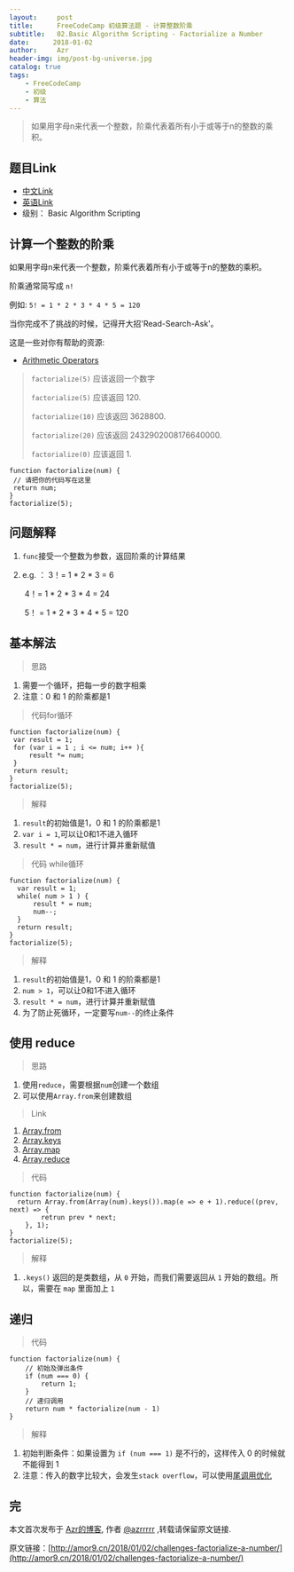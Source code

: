 ```yaml
---
layout:     post
title:      FreeCodeCamp 初级算法题 - 计算整数阶乘
subtitle:   02.Basic Algorithm Scripting - Factorialize a Number
date:      2018-01-02
author:     Azr
header-img: img/post-bg-universe.jpg
catalog: true
tags:
    - FreeCodeCamp
    - 初级
    - 算法
---
```



> 如果用字母n来代表一个整数，阶乘代表着所有小于或等于n的整数的乘积。

## 题目Link

- [中文Link](https://freecodecamp.cn/challenges/factorialize-a-number)
- [英语Link](https://www.freecodecamp.com/challenges/factorialize-a-number)
- 级别： Basic Algorithm Scripting

## 计算一个整数的阶乘

如果用字母n来代表一个整数，阶乘代表着所有小于或等于n的整数的乘积。

阶乘通常简写成 `n!`

例如: `5! = 1 * 2 * 3 * 4 * 5 = 120`

当你完成不了挑战的时候，记得开大招'Read-Search-Ask'。

这是一些对你有帮助的资源:

- [Arithmetic Operators](https://developer.mozilla.org/zh-CN/docs/Web/JavaScript/Reference/Operators/Arithmetic_Operators)

> `factorialize(5)` 应该返回一个数字
>
> `factorialize(5)` 应该返回 120.
>
> `factorialize(10)` 应该返回 3628800.
>
> `factorialize(20)` 应该返回 2432902008176640000.
>
> `factorialize(0)` 应该返回 1.

 ```
function factorialize(num) {
  // 请把你的代码写在这里
  return num;
}
factorialize(5);
 ```

## 问题解释

1. `func`接受一个整数为参数，返回阶乘的计算结果

2. e.g. ： 3！= 1 * 2 * 3 = 6 

   ​            4！= 1 * 2 * 3 * 4  = 24 

   ​	    5！ = 1 * 2 * 3 * 4  * 5 = 120

## 基本解法

> 思路

1. 需要一个循环，把每一步的数字相乘
2. 注意：0 和 1 的阶乘都是1 

> 代码for循环

```
function factorialize(num) {
 var result = 1;
 for (var i = 1 ; i <= num; i++ ){
     result *= num;
 }
 return result;
}
factorialize(5);
```

> 解释

1. `result`的初始值是1，0 和 1 的阶乘都是1 
2. `var i = 1`,可以让0和1不进入循环
3. `result * = num`，进行计算并重新赋值

> 代码 while循环

```
function factorialize(num) {
  var result = 1;
  while( num > 1 ) {
      result * = num;
      num--;
  }
  return result;
}
factorialize(5);
```

> 解释

1. `result`的初始值是1，0 和 1 的阶乘都是1 
2. `num > 1`，可以让0和1不进入循环
3. `result * = num`，进行计算并重新赋值
4. 为了防止死循环，一定要写`num--`的终止条件

## 使用 reduce

> 思路

1. 使用`reduce`，需要根据`num`创建一个数组
2. 可以使用`Array.from`来创建数组

> Link

1. [Array.from](https://developer.mozilla.org/en-US/docs/Web/JavaScript/Reference/Global_Objects/Array/from)
2. [Array.keys](https://developer.mozilla.org/en-US/docs/Web/JavaScript/Reference/Global_Objects/Array/keys)
3. [Array.map](https://developer.mozilla.org/en-US/docs/Web/JavaScript/Reference/Global_Objects/Array/map)
4. [Array.reduce](https://developer.mozilla.org/zh-CN/docs/Web/JavaScript/Reference/Global_Objects/Array/Reduce)

> 代码

```
function factorialize(num) {
  return Array.from(Array(num).keys()).map(e => e + 1).reduce((prev, next) => {
        retrun prev * next;
    }, 1);
}
factorialize(5);
```

> 解释

1.  `.keys()` 返回的是类数组，从 `0` 开始，而我们需要返回从 `1` 开始的数组。所以，需要在 `map` 里面加上 `1`

## 递归

> 代码

```
function factorialize(num) {
    // 初始及弹出条件
    if (num === 0) {
        return 1;
    }
    // 递归调用
    return num * factorialize(num - 1)
}
```

> 解释

1. 初始判断条件：如果设置为 `if (num === 1)` 是不行的，这样传入 0 的时候就不能得到 1 
2. 注意：传入的数字比较大，会发生`stack overflow`，可以使用[尾调用优化](http://www.ruanyifeng.com/blog/2015/04/tail-call.html)

## 完

本文首次发布于 [Azr的博客](http://amor9.cn), 作者 [@azrrrrr](https://github.com/azrrrrr/) ,转载请保留原文链接.

原文链接：[http://amor9.cn/2018/01/02/challenges-factorialize-a-number/](http://amor9.cn/2018/01/02/challenges-factorialize-a-number/)


